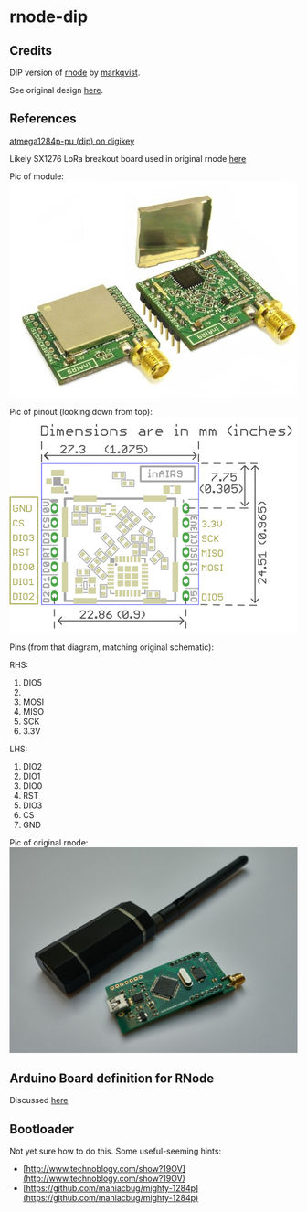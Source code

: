# rnode-dip

## Credits

DIP version of [rnode](https://github.com/markqvist/RNode_Firmware/) by [markqvist](https://github.com/markqvist).

See original design [here](https://github.com/markqvist/RNode_Firmware/tree/master/Schematics).

## References

[atmega1284p-pu (dip) on digikey](https://www.digikey.com/en/products/detail/microchip-technology/ATMEGA1284P-PU/1914521)

Likely SX1276 LoRa breakout board used in original rnode [here](https://www.ebay.com/itm/SX1276-Wireless-LoRa-Module-Semtech-IoT-868MHz-Transceiver-inAir9-/281866635993)

Pic of module: <img src="/ref/semtech_full.jpg">

Pic of pinout (looking down from top): <img src="/ref/semtech.gif">

Pins (from that diagram, matching original schematic):

RHS:
1. DIO5
2. 
3. MOSI
4. MISO
5. SCK
6. 3.3V

LHS:
1. DIO2
2. DIO1
3. DIO0
4. RST
5. DIO3
6. CS
7. GND

Pic of original rnode: <img src="/ref/rnode_original.jpg">

## Arduino Board definition for RNode

Discussed [here](https://unsigned.io/board-support-in-arduino-ide/)


## Bootloader

Not yet sure how to do this. Some useful-seeming hints:

- [http://www.technoblogy.com/show?19OV](http://www.technoblogy.com/show?19OV)
- [https://github.com/maniacbug/mighty-1284p](https://github.com/maniacbug/mighty-1284p)



